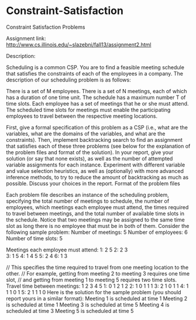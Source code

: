 Constraint-Satisfaction
=======================

Constraint Satisfaction Problems 

Assignment link: http://www.cs.illinois.edu/~slazebni/fall13/assignment2.html

Description:

Scheduling is a common CSP. You are to find a feasible meeting schedule that satisfies the constraints of each of the employees in a company. The description of our scheduling problem is as follows:

There is a set of M employees.
There is a set of N meetings, each of which has a duration of one time unit.
The schedule has a maximum number T of time slots.
Each employee has a set of meetings that he or she must attend.
The scheduled time slots for meetings must enable the participating employees to travel between the respective meeting locations.

First, give a formal specification of this problem as a CSP (i.e., what are the variables, what are the domains of the variables, and what are the constraints). Then, implement backtracking search to find an assignment that satisfies each of these three problems (see below for the explanation of the problem files and format of the solution). In your report, give your solution (or say that none exists), as well as the number of attempted variable assignments for each instance. Experiment with different variable and value selection heuristics, as well as (optionally) with more advanced inference methods, to try to reduce the amount of backtracking as much as possible. Discuss your choices in the report.
Format of the problem files

Each problem file describes an instance of the scheduling problem, specifying the total number of meetings to schedule, the number of employees, which meetings each employee must attend, the times required to travel between meetings, and the total number of available time slots in the schedule. Notice that two meetings may be assigned to the same time slot as long there is no employee that must be in both of them. Consider the following sample problem:
Number of meetings: 5
Number of employees: 6 
Number of time slots: 5

Meetings each employee must attend:
1: 2 5
2: 2 3  
3: 1 5
4: 1 4 5
5: 2 4
6: 1 3

// This specifies the time required to travel from one meeting location to the other.
// For example, getting from meeting 2 to meeting 3 requires one time slot, 
// and getting from meeting 1 to meeting 5 requires two time slots.
Travel time between meetings: 
     1 2 3 4 5
 1:  0 1 2 1 2
 2:  1 0 1 1 1 
 3:  2 1 0 1 1 
 4:  1 1 1 0 1 
 5:  2 1 1 1 0 
Here is the solution for the sample problem (you should report yours in a similar format):
Meeting 1 is scheduled at time 1
Meeting 2 is scheduled at time 1
Meeting 3 is scheduled at time 5
Meeting 4 is scheduled at time 3
Meeting 5 is scheduled at time 5
